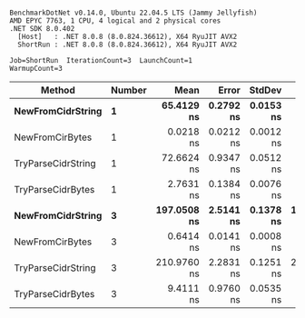 ```

BenchmarkDotNet v0.14.0, Ubuntu 22.04.5 LTS (Jammy Jellyfish)
AMD EPYC 7763, 1 CPU, 4 logical and 2 physical cores
.NET SDK 8.0.402
  [Host]   : .NET 8.0.8 (8.0.824.36612), X64 RyuJIT AVX2
  ShortRun : .NET 8.0.8 (8.0.824.36612), X64 RyuJIT AVX2

Job=ShortRun  IterationCount=3  LaunchCount=1  
WarmupCount=3  

```
| Method             | Number | Mean        | Error     | StdDev    | Min         | Max         | Allocated |
|------------------- |------- |------------:|----------:|----------:|------------:|------------:|----------:|
| **NewFromCidrString**  | **1**      |  **65.4129 ns** | **0.2792 ns** | **0.0153 ns** |  **65.3990 ns** |  **65.4293 ns** |         **-** |
| NewFromCirBytes    | 1      |   0.0218 ns | 0.0212 ns | 0.0012 ns |   0.0205 ns |   0.0228 ns |         - |
| TryParseCidrString | 1      |  72.6624 ns | 0.9347 ns | 0.0512 ns |  72.6232 ns |  72.7204 ns |         - |
| TryParseCidrBytes  | 1      |   2.7631 ns | 0.1384 ns | 0.0076 ns |   2.7587 ns |   2.7719 ns |         - |
| **NewFromCidrString**  | **3**      | **197.0508 ns** | **2.5141 ns** | **0.1378 ns** | **196.9416 ns** | **197.2056 ns** |         **-** |
| NewFromCirBytes    | 3      |   0.6414 ns | 0.0141 ns | 0.0008 ns |   0.6410 ns |   0.6423 ns |         - |
| TryParseCidrString | 3      | 210.9760 ns | 2.2831 ns | 0.1251 ns | 210.8556 ns | 211.1054 ns |         - |
| TryParseCidrBytes  | 3      |   9.4111 ns | 0.9760 ns | 0.0535 ns |   9.3547 ns |   9.4611 ns |         - |
